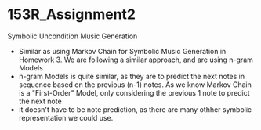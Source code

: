 # 153R_Assignment2
Symbolic Uncondition Music Generation
- Similar as using Markov Chain for Symbolic Music Generation in Homework 3. We are following a similar approach, and are using n-gram Models
- n-gram Models is quite similar, as they are to predict the next notes in sequence based on the previous (n-1) notes. As we know Markov Chain is a "First-Order" Model, only considering the previous 1 note to predict the next note
- it doesn't have to be note prediction, as there are many othher symbolic representation we could use.